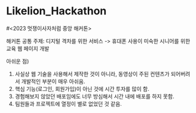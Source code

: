 # Likelion_Hackathon
#<2023 멋쟁이사자처럼 중앙 해커톤>

해커톤 공통 주제: 디지털 격차를 위한 서비스 
-> 휴대폰 사용이 미숙한 시니어를 위한 교육 웹 페이지 개발 

아쉬운 점)
1. 사실상 웹 기술을 사용해서 제작한 것이 아니라, 동영상이 주된 컨텐츠가 되어버려서 개발적인 부분이 매우 아쉬움.
2. 핵심 기능(로그인, 회원가입)이 아닌 것에 시간 투자를 많이 함.
3. 경험해보지 않았던 배포임에도 너무 방심해서 시간 내에 배포를 하지 못함.
4. 팀원들과 프로젝트에 열정이 별로 없었던 것 같음.
   
